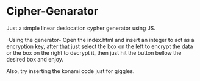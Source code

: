 # Cipher-Genarator
Just a simple linear deslocation cypher generator using JS.

-Using the generator-
  Open the index.html and insert an integer to act as a encryption key, after that just select the box on the left to encrypt the data or the box on the right to decrypt it, then just hit the button bellow the desired box and enjoy.
  
  Also, try inserting the konami code just for giggles.
